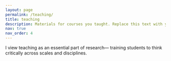 ```yaml
---
layout: page
permalink: /teaching/
title: teaching
description: Materials for courses you taught. Replace this text with your description.
nav: true
nav_order: 4
---
```


I view teaching as an essential part of research— training students to think critically across scales and disciplines.

